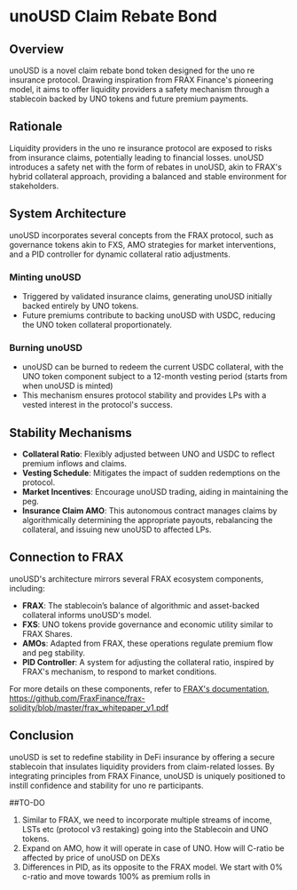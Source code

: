 # unoUSD Claim Rebate Bond

## Overview
unoUSD is a novel claim rebate bond token designed for the uno re insurance protocol. Drawing inspiration from FRAX Finance's pioneering model, it aims to offer liquidity providers a safety mechanism through a stablecoin backed by UNO tokens and future premium payments.

## Rationale
Liquidity providers in the uno re insurance protocol are exposed to risks from insurance claims, potentially leading to financial losses. unoUSD introduces a safety net with the form of rebates in unoUSD, akin to FRAX's hybrid collateral approach, providing a balanced and stable environment for stakeholders.

## System Architecture
unoUSD incorporates several concepts from the FRAX protocol, such as governance tokens akin to FXS, AMO strategies for market interventions, and a PID controller for dynamic collateral ratio adjustments.

### Minting unoUSD
- Triggered by validated insurance claims, generating unoUSD initially backed entirely by UNO tokens.
- Future premiums contribute to backing unoUSD with USDC, reducing the UNO token collateral proportionately.

### Burning unoUSD
- unoUSD can be burned to redeem the current USDC collateral, with the UNO token component subject to a 12-month vesting period (starts from when unoUSD is minted)
- This mechanism ensures protocol stability and provides LPs with a vested interest in the protocol's success.

## Stability Mechanisms
- **Collateral Ratio**: Flexibly adjusted between UNO and USDC to reflect premium inflows and claims.
- **Vesting Schedule**: Mitigates the impact of sudden redemptions on the protocol.
- **Market Incentives**: Encourage unoUSD trading, aiding in maintaining the peg.
- **Insurance Claim AMO**: This autonomous contract manages claims by algorithmically determining the appropriate payouts, rebalancing the collateral, and issuing new unoUSD to affected LPs.

## Connection to FRAX
unoUSD's architecture mirrors several FRAX ecosystem components, including:
- **FRAX**: The stablecoin’s balance of algorithmic and asset-backed collateral informs unoUSD's model.
- **FXS**: UNO tokens provide governance and economic utility similar to FRAX Shares.
- **AMOs**: Adapted from FRAX, these operations regulate premium flow and peg stability.
- **PID Controller**: A system for adjusting the collateral ratio, inspired by FRAX's mechanism, to respond to market conditions.

For more details on these components, refer to [FRAX's documentation](https://docs.frax.finance/), https://github.com/FraxFinance/frax-solidity/blob/master/frax_whitepaper_v1.pdf

## Conclusion
unoUSD is set to redefine stability in DeFi insurance by offering a secure stablecoin that insulates liquidity providers from claim-related losses. By integrating principles from FRAX Finance, unoUSD is uniquely positioned to instill confidence and stability for uno re participants.

##TO-DO

1. Similar to FRAX, we need to incorporate multiple streams of income, LSTs etc (protocol v3 restaking) going into the Stablecoin and UNO tokens.
2. Expand on AMO, how it will operate in case of UNO. How will C-ratio be affected by price of unoUSD on DEXs
3. Differences in PID, as its opposite to the FRAX model. We start with 0% c-ratio and move towards 100% as premium rolls in
